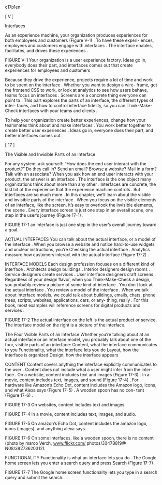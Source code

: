 c17p1en



[ V ]

Interfaces

As an experience machine, your organization produces experiences for both employees and customers (Figure V-1) . To have these experi- ences, employees and customers engage with interfaces . The interface enables, facilitates, and drives these experiences .

FIGURE V-1
Your organization is a user experience factory. Ideas go in, everybody does their part, and interfaces comes out that create experiences for employees and customers

Because they drive the experience, projects require a lot of time and work to be spent on the interface . Whether you want to design a wire- frame, get the frontend CSS to work, or look at analytics to see how users behave, teams focus on interfaces . Screens are a concrete thing everyone can point to .
This part explores the parts of an interface, the different types of inter- faces, and how to control interface fidelity, so you can Think-Make- Check interfaces with your teams and clients .


To help your organization create better experiences, change how your teammates think about and make interfaces .  You  work better together  to create better user experiences . Ideas go in, everyone does their part, and better interfaces comes out .


[ 17 ]

The Visible and Invisible Parts of an Interface

For any system, ask yourself: “How does the end user interact with the product?” Do they call in? Send an email? Browse a website? Mail in a form? Talk with an associate?
When you ask how an end user interacts with your product, the answer   is an interface . The interface is the one  object  many  organizations  think about more than any other . Interfaces are concrete, the last bit of the experience that the experience machine controls . But interfaces are  so much more .
In this chapter, we’ll learn about the visible and invisible parts of the interface . When you focus on the visible elements of an interface, like  the screen, it’s easy to overlook the invisible elements, the scene . Every interface screen is just one step in an overall scene, one step in the    user’s journey (Figure 17-1) .

FIGURE 17-1
an interface is just one step in the user’s overall journey toward a goal.


ACTUAL INTERFACES
You can talk about the actual interface, or a model of the interface .
When you browse a website and notice hard-to-use widgets and unclear instructions, you’re Checking the actual interface . Analytics measure how customers interact with the actual interface (Figure 17-2) .

INTERFACE MODELS
Each design profession focuses on a different kind of interface . Architects design buildings . Interior designers design rooms . Service designers create services . User interface designers craft screens . Regardless of your design flavor, when you Think-Make-Check  a  design, you probably review a picture of some kind of interface . You don’t look at the actual interface . You review a model of the interface .
When we talk about interface models, we could talk about buildings, emails, chats, phone trees, scripts, websites, applications, cars, or any- thing, really . For this book, most examples will reference screens for digital products and services .

FIGURE 17-2
The actual interface on the left is the actual product or service. The interface model on the right is a picture of the interface.


The Four Visible Parts of an Interface
Whether you’re talking about at an actual interface or an interface model, you probably talk about one of the four, visible parts of an interface:
Content, what the interface communicates to you
Functionality, what the interface lets you do
Layout, how the interface is organized
Design, how the interface appears

CONTENT
Content covers anything the interface explicitly communicates to  the user . Content does not include what a user might infer from the inter- face .  On a website, content includes text and images (Figure 17-3) .  In    a movie, content includes text, images, and sound (Figure 17-4) . For  hardware like Amazon’s Echo Dot, content includes the Amazon logo, icons, and what Alexa says (Figure 17-5) . A wooden spoon has no con- tent (Figure 17-6) .

FIGURE 17-3
On websites, content includes text and images.




FIGURE 17-4
In a movie, content includes text, images, and audio.

FIGURE 17-5
On amazon’s Echo Dot, content includes the amazon logo, icons (images), and anything alexa says.








FIGURE 17-6
On some interfaces, like a wooden spoon, there is no content (photo by marco Verch, www.flickr.com/ photos/30478819@ N08/38273620312).


FUNCTIONALITY
Functionality is what an interface lets you do . The Google home screen lets you enter a search query and press Search (Figure 17-7) .

FIGURE 17-7
The Google home screen functionality lets you type in a search query and submit the search.
